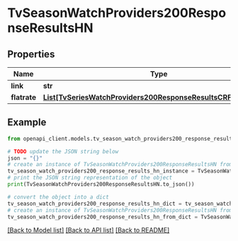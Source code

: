 # TvSeasonWatchProviders200ResponseResultsHN


## Properties

Name | Type | Description | Notes
------------ | ------------- | ------------- | -------------
**link** | **str** |  | [optional] 
**flatrate** | [**List[TvSeriesWatchProviders200ResponseResultsCRFlatrateInner]**](TvSeriesWatchProviders200ResponseResultsCRFlatrateInner.md) |  | [optional] 

## Example

```python
from openapi_client.models.tv_season_watch_providers200_response_results_hn import TvSeasonWatchProviders200ResponseResultsHN

# TODO update the JSON string below
json = "{}"
# create an instance of TvSeasonWatchProviders200ResponseResultsHN from a JSON string
tv_season_watch_providers200_response_results_hn_instance = TvSeasonWatchProviders200ResponseResultsHN.from_json(json)
# print the JSON string representation of the object
print(TvSeasonWatchProviders200ResponseResultsHN.to_json())

# convert the object into a dict
tv_season_watch_providers200_response_results_hn_dict = tv_season_watch_providers200_response_results_hn_instance.to_dict()
# create an instance of TvSeasonWatchProviders200ResponseResultsHN from a dict
tv_season_watch_providers200_response_results_hn_from_dict = TvSeasonWatchProviders200ResponseResultsHN.from_dict(tv_season_watch_providers200_response_results_hn_dict)
```
[[Back to Model list]](../README.md#documentation-for-models) [[Back to API list]](../README.md#documentation-for-api-endpoints) [[Back to README]](../README.md)


